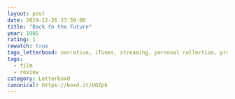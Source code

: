 ```yaml
---
layout: post 
date: 2019-12-26 23:59:00
title: "Back to the Future"
year: 1985
rating: 1
rewatch: true
tags_letterboxd: narrative, iTunes, streaming, personal collection, projector, philadelphia, Leah
tags:
  - film
  - review
category: Letterboxd
canonical: https://boxd.it/UOZpb
---
```

